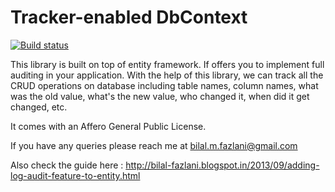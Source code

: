 Tracker-enabled DbContext
=========================

[![Build status](https://ci.appveyor.com/api/projects/status/v2b8ng3pcd3gy6wv?svg=true)](https://ci.appveyor.com/project/bilal-fazlani/tracker-enabled-dbcontext)


This library is built on top of entity framework. If offers you to implement full auditing in your application. With the help of this library, we can track all the CRUD operations on database including table names, column names, what was the old value, what's the new value,
who changed it, when did it get changed, etc.

It comes with an Affero General Public License.

If you have any queries please reach me at bilal.m.fazlani@gmail.com

Also check the guide here : http://bilal-fazlani.blogspot.in/2013/09/adding-log-audit-feature-to-entity.html
